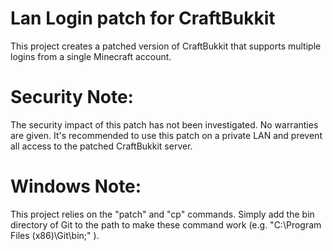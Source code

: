 Lan Login patch for CraftBukkit
===============================
This project creates a patched version of CraftBukkit that supports multiple logins from a single Minecraft account.  

Security Note:
==============
The security impact of this patch has not been investigated.  No warranties are given.  It's recommended to use this patch on a private LAN and prevent all access to the patched CraftBukkit server.

Windows Note:
=============
This project relies on the "patch" and "cp" commands.  Simply add the bin directory of Git to the path to make these command work (e.g. "C:\Program Files (x86)\Git\bin;" ).